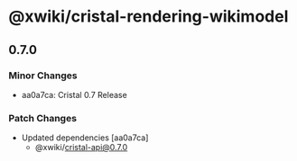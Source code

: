 # @xwiki/cristal-rendering-wikimodel

## 0.7.0

### Minor Changes

- aa0a7ca: Cristal 0.7 Release

### Patch Changes

- Updated dependencies [aa0a7ca]
  - @xwiki/cristal-api@0.7.0
